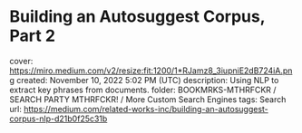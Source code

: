 # Building an Autosuggest Corpus, Part 2

cover: https://miro.medium.com/v2/resize:fit:1200/1*RJamz8_3iupniE2dB724iA.png
created: November 10, 2022 5:02 PM (UTC)
description: Using NLP to extract key phrases from documents.
folder: BOOKMRKS-MTHRFCKR / SEARCH PARTY MTHRFCKR! / More Custom Search Engines
tags: Search
url: https://medium.com/related-works-inc/building-an-autosuggest-corpus-nlp-d21b0f25c31b